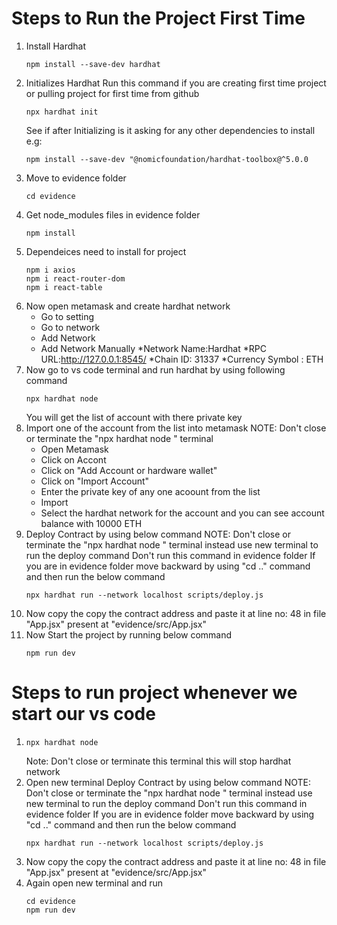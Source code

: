 # Steps to Run the Project First Time

1) Install Hardhat
   ```shell
   npm install --save-dev hardhat
   ```
2)  Initializes Hardhat
    Run this command if you are creating first time project or pulling project for first time from github
    ```shell
    npx hardhat init
    ```
    See if after Initializing is it asking for any other dependencies to install
    e.g:
    ```shell
    npm install --save-dev "@nomicfoundation/hardhat-toolbox@^5.0.0
    ```
3) Move to evidence folder
   ```shell
   cd evidence
   ```
4) Get node_modules files in evidence folder
   ```shell
   npm install
   ```
5) Dependeices need to install for project
   ```shell
   npm i axios
   npm i react-router-dom
   npm i react-table
   ```
6) Now open metamask and create hardhat network
   - Go to setting
   - Go to network
   - Add Network
   - Add Network Manually
   *Network Name:Hardhat
   *RPC URL:http://127.0.0.1:8545/
   *Chain ID: 31337
   *Currency Symbol : ETH
7) Now go to vs code terminal and run hardhat by using following command
   ```shell
   npx hardhat node
   ```
   You will get the list of account with there private key
8) Import one of the account from the list into metamask
   NOTE: Don't close or terminate the "npx hardhat node " terminal
   - Open Metamask
   - Click on Accont
   - Click on "Add Account or hardware wallet"
   - Click on "Import Account"
   - Enter the private key of any one acoount from the list
   - Import
   - Select the hardhat network for the account and you can see account balance with 10000 ETH
9) Deploy Contract by using below command
   NOTE: Don't close or terminate the "npx hardhat node " terminal instead use new terminal to run the deploy command
         Don't run this command in evidence folder
         If you are in evidence folder move backward by using "cd .." command and then run the below command
   ```shell
   npx hardhat run --network localhost scripts/deploy.js
   ```
10) Now copy the copy the contract address and paste it at line no: 48 in file "App.jsx" present at "evidence/src/App.jsx"
11) Now Start the project by running below command
    ```shell
    npm run dev
    ```
# Steps to run project whenever we start our vs code
1) ```shell
   npx hardhat node
   ```
   Note: Don't close or terminate this terminal this will stop hardhat network
2) Open new terminal
   Deploy Contract by using below command
   NOTE: Don't close or terminate the "npx hardhat node " terminal instead use new terminal to run the deploy command
         Don't run this command in evidence folder
         If you are in evidence folder move backward by using "cd .." command and then run the below command
   ```shell
   npx hardhat run --network localhost scripts/deploy.js
   ```
3) Now copy the copy the contract address and paste it at line no: 48 in file "App.jsx" present at "evidence/src/App.jsx"
4) Again open new terminal and run
   ```shell
   cd evidence
   npm run dev
   ```
   
   
